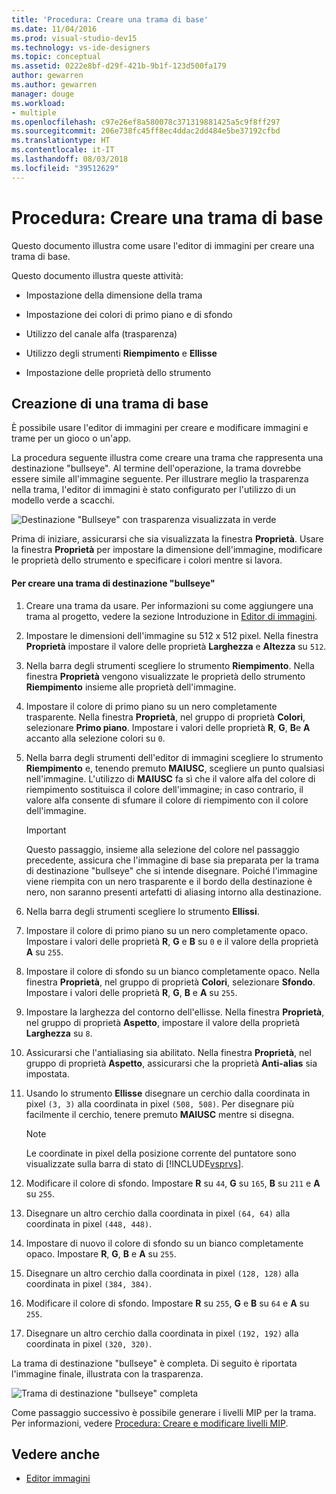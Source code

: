 ```yaml
---
title: 'Procedura: Creare una trama di base'
ms.date: 11/04/2016
ms.prod: visual-studio-dev15
ms.technology: vs-ide-designers
ms.topic: conceptual
ms.assetid: 0222e8bf-d29f-421b-9b1f-123d500fa179
author: gewarren
ms.author: gewarren
manager: douge
ms.workload:
- multiple
ms.openlocfilehash: c97e26ef8a580078c371319881425a5c9f8ff297
ms.sourcegitcommit: 206e738fc45ff8ec4ddac2dd484e5be37192cfbd
ms.translationtype: HT
ms.contentlocale: it-IT
ms.lasthandoff: 08/03/2018
ms.locfileid: "39512629"
---
```

# <a name="how-to-create-a-basic-texture"></a>Procedura: Creare una trama di base
Questo documento illustra come usare l'editor di immagini per creare una trama di base.

 Questo documento illustra queste attività:

-   Impostazione della dimensione della trama

-   Impostazione dei colori di primo piano e di sfondo

-   Utilizzo del canale alfa (trasparenza)

-   Utilizzo degli strumenti **Riempimento** e **Ellisse**

-   Impostazione delle proprietà dello strumento

## <a name="creating-a-basic-texture"></a>Creazione di una trama di base
 È possibile usare l'editor di immagini per creare e modificare immagini e trame per un gioco o un'app.

 La procedura seguente illustra come creare una trama che rappresenta una destinazione "bullseye". Al termine dell'operazione, la trama dovrebbe essere simile all'immagine seguente. Per illustrare meglio la trasparenza nella trama, l'editor di immagini è stato configurato per l'utilizzo di un modello verde a scacchi.

 ![Destinazione "Bullseye" con trasparenza visualizzata in verde](../designers/media/digit-bullseye-texture-in-editor.png)

 Prima di iniziare, assicurarsi che sia visualizzata la finestra **Proprietà**. Usare la finestra **Proprietà** per impostare la dimensione dell'immagine, modificare le proprietà dello strumento e specificare i colori mentre si lavora.

#### <a name="to-create-a-bullseye-target-texture"></a>Per creare una trama di destinazione "bullseye"

1.  Creare una trama da usare. Per informazioni su come aggiungere una trama al progetto, vedere la sezione Introduzione in [Editor di immagini](../designers/image-editor.md).

2.  Impostare le dimensioni dell'immagine su 512 x 512 pixel. Nella finestra **Proprietà** impostare il valore delle proprietà **Larghezza** e **Altezza** su `512`.

3.  Nella barra degli strumenti scegliere lo strumento **Riempimento**. Nella finestra **Proprietà** vengono visualizzate le proprietà dello strumento **Riempimento** insieme alle proprietà dell'immagine.

4.  Impostare il colore di primo piano su un nero completamente trasparente. Nella finestra **Proprietà**, nel gruppo di proprietà **Colori**, selezionare **Primo piano**. Impostare i valori delle proprietà **R**, **G**, **B**e **A** accanto alla selezione colori su `0`.

5.  Nella barra degli strumenti dell'editor di immagini scegliere lo strumento **Riempimento** e, tenendo premuto **MAIUSC**, scegliere un punto qualsiasi nell'immagine. L'utilizzo di **MAIUSC** fa sì che il valore alfa del colore di riempimento sostituisca il colore dell'immagine; in caso contrario, il valore alfa consente di sfumare il colore di riempimento con il colore dell'immagine.

    > [!IMPORTANT]
    > Questo passaggio, insieme alla selezione del colore nel passaggio precedente, assicura che l'immagine di base sia preparata per la trama di destinazione "bullseye" che si intende disegnare. Poiché l'immagine viene riempita con un nero trasparente e il bordo della destinazione è nero, non saranno presenti artefatti di aliasing intorno alla destinazione.

6.  Nella barra degli strumenti scegliere lo strumento **Ellissi**.

7.  Impostare il colore di primo piano su un nero completamente opaco. Impostare i valori delle proprietà **R**, **G** e **B** su `0` e il valore della proprietà **A** su `255`.

8.  Impostare il colore di sfondo su un bianco completamente opaco. Nella finestra **Proprietà**, nel gruppo di proprietà **Colori**, selezionare **Sfondo**. Impostare i valori delle proprietà **R**, **G**, **B** e **A** su `255`.

9. Impostare la larghezza del contorno dell'ellisse. Nella finestra **Proprietà**, nel gruppo di proprietà **Aspetto**, impostare il valore della proprietà **Larghezza** su `8`.

10. Assicurarsi che l'antialiasing sia abilitato. Nella finestra **Proprietà**, nel gruppo di proprietà **Aspetto**, assicurarsi che la proprietà **Anti-alias** sia impostata.

11. Usando lo strumento **Ellisse** disegnare un cerchio dalla coordinata in pixel `(3, 3)` alla coordinata in pixel `(508, 508)`. Per disegnare più facilmente il cerchio, tenere premuto **MAIUSC** mentre si disegna.

    > [!NOTE]
    > Le coordinate in pixel della posizione corrente del puntatore sono visualizzate sulla barra di stato di [!INCLUDE[vsprvs](../code-quality/includes/vsprvs_md.md)].

12. Modificare il colore di sfondo. Impostare **R** su `44`, **G** su `165`, **B** su `211` e **A** su `255`.

13. Disegnare un altro cerchio dalla coordinata in pixel `(64, 64)` alla coordinata in pixel `(448, 448)`.

14. Impostare di nuovo il colore di sfondo su un bianco completamente opaco. Impostare **R**, **G**, **B** e **A** su `255`.

15. Disegnare un altro cerchio dalla coordinata in pixel `(128, 128)` alla coordinata in pixel `(384, 384)`.

16. Modificare il colore di sfondo. Impostare **R** su `255`, **G** e **B** su `64` e **A** su `255`.

17. Disegnare un altro cerchio dalla coordinata in pixel `(192, 192)` alla coordinata in pixel `(320, 320)`.

 La trama di destinazione "bullseye" è completa. Di seguito è riportata l'immagine finale, illustrata con la trasparenza.

 ![Trama di destinazione "bullseye" completa](../designers/media/gfx_image_demo_bullseye.png)

 Come passaggio successivo è possibile generare i livelli MIP per la trama. Per informazioni, vedere [Procedura: Creare e modificare livelli MIP](../designers/how-to-create-and-modify-mip-levels.md).

## <a name="see-also"></a>Vedere anche

- [Editor immagini](../designers/image-editor.md)